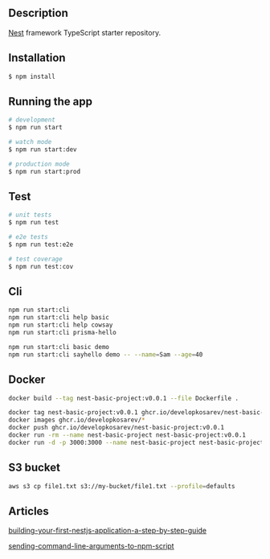 
## Description

[Nest](https://github.com/nestjs/nest) framework TypeScript starter repository.

## Installation

```bash
$ npm install
```

## Running the app

```bash
# development
$ npm run start

# watch mode
$ npm run start:dev

# production mode
$ npm run start:prod
```

## Test

```bash
# unit tests
$ npm run test

# e2e tests
$ npm run test:e2e

# test coverage
$ npm run test:cov
```

## Cli
```bash
npm run start:cli
npm run start:cli help basic
npm run start:cli help cowsay
npm run start:cli prisma-hello

npm run start:cli basic demo
npm run start:cli sayhello demo -- --name=Sam --age=40
```

## Docker
```bash
docker build --tag nest-basic-project:v0.0.1 --file Dockerfile .

docker tag nest-basic-project:v0.0.1 ghcr.io/developkosarev/nest-basic-project:v0.0.1
docker images ghcr.io/developkosarev/*
docker push ghcr.io/developkosarev/nest-basic-project:v0.0.1
docker run -rm --name nest-basic-project nest-basic-project:v0.0.1
docker run -d -p 3000:3000 --name nest-basic-project nest-basic-project:v0.0.2
```    

## S3 bucket
```bash
aws s3 cp file1.txt s3://my-bucket/file1.txt --profile=defaults
```


## Articles

[building-your-first-nestjs-application-a-step-by-step-guide](https://dreamix.eu/insights/building-your-first-nestjs-application-a-step-by-step-guide/)

[sending-command-line-arguments-to-npm-script](https://stackoverflow.com/questions/11580961/sending-command-line-arguments-to-npm-script)